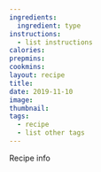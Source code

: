 ```yaml
---
ingredients:
  ingredient: type
instructions:
  - list instructions
calories: 
prepmins: 
cookmins: 
layout: recipe
title: 
date: 2019-11-10
image: 
thumbnail: 
tags:
  - recipe
  - list other tags
---
```


Recipe info
